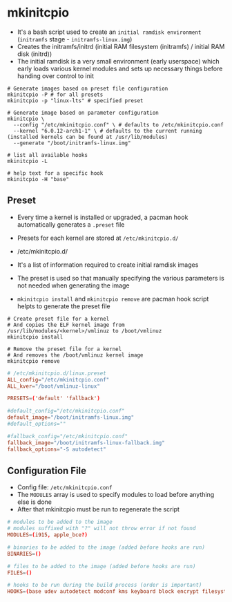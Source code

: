 # mkinitcpio

- It's a bash script used to create an `initial ramdisk environment` (`initramfs` stage - `initramfs-linux.img`)
- Creates the initramfs/initrd (initial RAM filesystem (initramfs) / initial RAM disk (initrd))
- The initial ramdisk is a very small environment (early userspace) which early loads various kernel modules and sets up necessary things before handing over control to init

```shell
# Generate images based on preset file configuration
mkinitcpio -P # for all presets
mkinitcpio -p "linux-lts" # specified preset
```

```shell
# Generate image based on parameter configuration
mkinitcpio \
  --config "/etc/mkinitcpio.conf" \ # defaults to /etc/mkinitcpio.conf
  --kernel "6.0.12-arch1-1" \ # defaults to the current running (installed kernels can be found at /usr/lib/modules)
  --generate "/boot/initramfs-linux.img"
```

```shell
# list all available hooks
mkinitcpio -L

# help text for a specific hook
mkinitcpio -H "base"
```

## Preset

- Every time a kernel is installed or upgraded, a pacman hook automatically generates a `.preset` file
- Presets for each kernel are stored at `/etc/mkinitcpio.d/`
- /etc/mkinitcpio.d/
- It's a list of information required to create initial ramdisk images
- The preset is used so that manually specifying the various parameters is not needed when generating the image

- `mkinitcpio install` and `mkinitcpio remove` are pacman hook script helpts to generate the preset file

```shell
# Create preset file for a kernel
# And copies the ELF kernel image from /usr/lib/modules/<kernel>/vmlinuz to /boot/vmlinuz
mkinitcpio install

# Remove the preset file for a kernel
# And removes the /boot/vmlinuz kernel image
mkinitcpio remove
```

```conf
# /etc/mkinitcpio.d/linux.preset
ALL_config="/etc/mkinitcpio.conf"
ALL_kver="/boot/vmlinuz-linux"

PRESETS=('default' 'fallback')

#default_config="/etc/mkinitcpio.conf"
default_image="/boot/initramfs-linux.img"
#default_options=""

#fallback_config="/etc/mkinitcpio.conf"
fallback_image="/boot/initramfs-linux-fallback.img"
fallback_options="-S autodetect"
```

## Configuration File

- Config file: `/etc/mkinitcpio.conf`
- The `MODULES` array is used to specify modules to load before anything else is done
- After that mkinitcpio must be run to regenerate the script

```conf
# modules to be added to the image
# modules suffixed with "?" will not throw error if not found
MODULES=(i915, apple_bce?)

# binaries to be added to the image (added before hooks are run)
BINARIES=()

# files to be added to the image (added before hooks are run)
FILES=()

# hooks to be run during the build process (order is important)
HOOKS=(base udev autodetect modconf kms keyboard block encrypt filesystems fsck)
```
